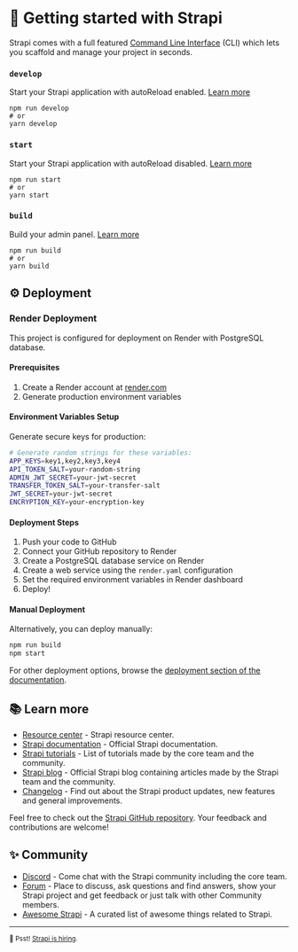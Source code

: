 # 🚀 Getting started with Strapi

Strapi comes with a full featured [Command Line Interface](https://docs.strapi.io/dev-docs/cli) (CLI) which lets you scaffold and manage your project in seconds.

### `develop`

Start your Strapi application with autoReload enabled. [Learn more](https://docs.strapi.io/dev-docs/cli#strapi-develop)

```
npm run develop
# or
yarn develop
```

### `start`

Start your Strapi application with autoReload disabled. [Learn more](https://docs.strapi.io/dev-docs/cli#strapi-start)

```
npm run start
# or
yarn start
```

### `build`

Build your admin panel. [Learn more](https://docs.strapi.io/dev-docs/cli#strapi-build)

```
npm run build
# or
yarn build
```

## ⚙️ Deployment

### Render Deployment

This project is configured for deployment on Render with PostgreSQL database.

#### Prerequisites
1. Create a Render account at [render.com](https://render.com)
2. Generate production environment variables

#### Environment Variables Setup
Generate secure keys for production:
```bash
# Generate random strings for these variables:
APP_KEYS=key1,key2,key3,key4
API_TOKEN_SALT=your-random-string
ADMIN_JWT_SECRET=your-jwt-secret
TRANSFER_TOKEN_SALT=your-transfer-salt
JWT_SECRET=your-jwt-secret
ENCRYPTION_KEY=your-encryption-key
```

#### Deployment Steps
1. Push your code to GitHub
2. Connect your GitHub repository to Render
3. Create a PostgreSQL database service on Render
4. Create a web service using the `render.yaml` configuration
5. Set the required environment variables in Render dashboard
6. Deploy!

#### Manual Deployment
Alternatively, you can deploy manually:
```bash
npm run build
npm start
```

For other deployment options, browse the [deployment section of the documentation](https://docs.strapi.io/dev-docs/deployment).

## 📚 Learn more

- [Resource center](https://strapi.io/resource-center) - Strapi resource center.
- [Strapi documentation](https://docs.strapi.io) - Official Strapi documentation.
- [Strapi tutorials](https://strapi.io/tutorials) - List of tutorials made by the core team and the community.
- [Strapi blog](https://strapi.io/blog) - Official Strapi blog containing articles made by the Strapi team and the community.
- [Changelog](https://strapi.io/changelog) - Find out about the Strapi product updates, new features and general improvements.

Feel free to check out the [Strapi GitHub repository](https://github.com/strapi/strapi). Your feedback and contributions are welcome!

## ✨ Community

- [Discord](https://discord.strapi.io) - Come chat with the Strapi community including the core team.
- [Forum](https://forum.strapi.io/) - Place to discuss, ask questions and find answers, show your Strapi project and get feedback or just talk with other Community members.
- [Awesome Strapi](https://github.com/strapi/awesome-strapi) - A curated list of awesome things related to Strapi.

---

<sub>🤫 Psst! [Strapi is hiring](https://strapi.io/careers).</sub>
